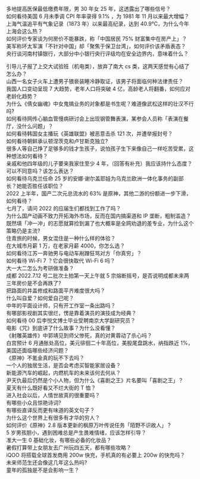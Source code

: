 多地提高医保最低缴费年限，男 30 年女 25 年，这透露出了哪些信号？  
如何看待美国 6 月未季调 CPI 年率录得 9.1% ，为 1981 年 11 月以来最大增幅？  
上海气温追平有气象记录（1873 年）以来最高纪录，达到 40.9℃，为什么今年上海会这么热？  
如何评价专家谈为何房价不能暴跌，称「中国居民 75% 财富集中在房产上」？  
美军称环太军演「不针对中国」却「聚焦于保卫台湾」，如何评价该矛盾表态？  
央行谈河南村镇银行，大部分中小银行央行评级均在安全边界内，意味着什么？
  
引导儿子报了上交大试验班（机电类），放弃了南大 cs 类，这两天感觉有心结了怎么办？  
山西一名女子火车上遭男子猥亵装睡冷静取证，该男子将面临何种法律责任？  
我国人口变动呈现 7 大趋势，老年人口将突破 4 亿，高龄老人将翻番，如何应对老龄化趋势？  
为什么《倩女幽魂》中女鬼搞业务的对象都是书生呢？难道像武松这样的壮汉不行吗?  
如何看待网传心脑血管慢病研讨会上出现钢管舞表演，某参会人员称「表演在餐厅，没什么问题」？  
如何看待韩国女主播玩《英雄联盟》被恶意击杀 121 次，并遭举报封号？  
如何看待朝鲜承认顿涅茨克和卢甘斯克独立?  
很多人等自己挣了足够多的钱才生孩子，说怕孩子生下来像自己一样吃苦受累，这种想法如何看待？  
亲戚和他四年级的儿子要来我家住至少 4 年，（回答有补充）我应该持什么态度？可以不同意吗？该怎么表达？  
如何看待乌克兰任命 25 岁的安娜·谢尔盖耶娃为乌克兰欧洲一体化事务的副部长？她能否胜任该职位？  
2022 上半年，国产二次元总流水的 63% 是原神，其他二游的份额进一步下滑，如何看待？  
七月了，请问 2022 的应届生们都找到工作了吗？  
为什么国产动画不致力开拓海外市场，反而在国内搞渠道和 IP 垄断，粗制滥造？  
既然填「冲一冲」的志愿就算捡到漏了也大概率是全网劝退的差专业，为什么这个策略仍是主流?  
住青旅的时候，男女混住是一种什么样的体验？  
在大城市月薪 1 万，在老家月薪 4000，你怎么选？  
如何看待江苏一奔驰男与电动车剐蹭狂骂对方「你真穷」？  
如何看待 Wi-Fi 7 ？它会很快取代 Wi-Fi 6 吗？  
大一大二怎么为考研做准备？  
成都 2022.7.12 号二批次土拍第一天上午就 5 宗熔断摇号，是否说明成都未来两三年房价是不会再跌了?  
把路面的井盖修成和路面平齐难度很大吗？  
什么叫自爱？如何爱自己呢？  
中年的平面设计师，只有开工作室一条出路吗？  
有哪部影视剧其实很烂，愣是靠着演员的演技成为经典？  
如何看待 00 后李悦文博士毕业受聘南京大学副研究员？  
电影《咒》到底讲了什么故事？为什么没看懂？  
《射雕英雄传》中郭靖见到师父惨死，真的对黄蓉动了杀心吗？  
白宫预计 6 月通胀处高位，美元徘徊二十年高位，美股尾盘跳水，纳指跌近 1%，美国还面临哪些经济问题？  
《原神》不氪金真的玩不下去吗？  
一个人的独居生活，是否会考虑买智能家居设备？  
新能源汽车的崛起，内燃机车的未来该何去何从？  
尹天仇最后仍然是个小人物，但为什么《喜剧之王》片名要叫「喜剧之王」？  
夏天有什么既好看又不烂大街的 T 恤？  
进入社会以后，人情世故真的很重要吗？  
有哪些小众且惊艳诗词?  
有哪些直译反而更有味道的英文句子？  
为什么这个世界上有很多有才华的穷人？  
如何评价《原神》2.8 版本更新的枫原万叶传说任务「陌野不识故人」？  
5 岁男孩胆小，遇到困难总是产生畏难情绪，应该怎样引导？  
准大一生 0 基础化妆，有哪些必备的化妆品？  
暑假打算带上女朋友去广州玩四五天，都有哪些攻略？  
iQOO 将搭载全球首发商用 200w 快充，手机真的有必要上 200w 的快充吗？  
未来师范生还会像这几年这么热吗?  
童年的孤独是不是会影响一生？  
